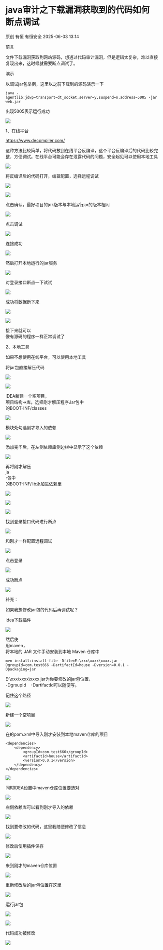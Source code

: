 #  java审计之下载漏洞获取到的代码如何断点调试   
原创 有恒  有恒安全   2025-06-03 13:14  
  
前言  
  
文件下载漏洞获取到网站源码，想通过代码审计漏洞，但是逻辑太复杂，难以直接复现出来，这时候就需要断点调试了。  
  
  
演示  
  
以调试jar包举例，这里以之前下载到的源码演示一下  
```
java -agentlib:jdwp=transport=dt_socket,server=y,suspend=n,address=5005 -jar web.jar
```  
  
出现5005表示运行成功  
  
![](https://mmbiz.qpic.cn/mmbiz_png/fp1zrrz1Uib8tyK0eV6CBVZ2gOveAajZjlFaogJzd1d1XMNTMQntpu7TmauZ8fp9aXyhGLUIOEyHic3icLnlRR4lQ/640?wx_fmt=png&from=appmsg "")  
  
1、在线平台  
  
https://www.decompiler.com/  
  
这种方法比较简单，将代码放到在线平台反编译，这个平台反编译后的代码比较完整，方便调试。在线平台可能会存在泄露代码的问题，安全起见可以使用本地工具  
  
![](https://mmbiz.qpic.cn/mmbiz_png/fp1zrrz1Uib8tyK0eV6CBVZ2gOveAajZjhChcQRu987mlnS1avgLoBOHIXOTzzldbkmSLKeh6Dp47icqchx8bvKA/640?wx_fmt=png&from=appmsg "")  
  
将反编译后的代码打开，编辑配置，选择远程调试  
  
![](https://mmbiz.qpic.cn/mmbiz_png/fp1zrrz1Uib8tyK0eV6CBVZ2gOveAajZjc2yNwAnG0LIVESAvrSzBiazlmHEvBJWdvlcIRheXyPs8bhbYSBDspaA/640?wx_fmt=png&from=appmsg "")  
  
![](https://mmbiz.qpic.cn/mmbiz_png/fp1zrrz1Uib8tyK0eV6CBVZ2gOveAajZjmKxlQs34uoPtz4az3QnQDpel6AFPnWqKtWSGNusEtzOsn3M3VOLwog/640?wx_fmt=png&from=appmsg "")  
  
点击确认，最好项目的jdk版本与本地运行jar的版本相同  
  
![](https://mmbiz.qpic.cn/mmbiz_png/fp1zrrz1Uib8tyK0eV6CBVZ2gOveAajZjXibNdLgvlN2wsKZPhsMPXFfhflSia9rp29a74lksojklrXgKn3JSzoyA/640?wx_fmt=png&from=appmsg "")  
  
点击调试  
  
![](https://mmbiz.qpic.cn/mmbiz_png/fp1zrrz1Uib8tyK0eV6CBVZ2gOveAajZjvKRWHib1SY5T1t1TWgYFnxlslrO3QCdsS6jeWmoVndvlNGHXFj8Zayw/640?wx_fmt=png&from=appmsg "")  
  
连接成功  
  
![](https://mmbiz.qpic.cn/mmbiz_png/fp1zrrz1Uib8tyK0eV6CBVZ2gOveAajZjld30GQLUqDQhPEAE1ia2xGpTsTx6rnb6eU6uP66icuoMAMyNO5p6y0qA/640?wx_fmt=png&from=appmsg "")  
  
然后打开本地运行的jar服务  
  
![](https://mmbiz.qpic.cn/mmbiz_png/fp1zrrz1Uib8tyK0eV6CBVZ2gOveAajZjicK8KPoPIDRfB4Fn9db1NE1mrFf4mKCALRicuqhGicMXib3cDv5MCrBicYQ/640?wx_fmt=png&from=appmsg "")  
  
对登录接口断点一下试试  
  
![](https://mmbiz.qpic.cn/mmbiz_png/fp1zrrz1Uib8tyK0eV6CBVZ2gOveAajZjXqJibIeZksjT74AaOhpIsLibjBHOoZwxfzDHFAbiacC9YvAldD3Jx9qJQ/640?wx_fmt=png&from=appmsg "")  
  
成功将数据断下来  
  
![](https://mmbiz.qpic.cn/mmbiz_png/fp1zrrz1Uib8tyK0eV6CBVZ2gOveAajZjc0HaB6W6xRB6jYZx3O1c1u8ibLUZdSlht6H8PwLHrUQVibYkZvOavZdA/640?wx_fmt=png&from=appmsg "")  
  
![](https://mmbiz.qpic.cn/mmbiz_png/fp1zrrz1Uib8tyK0eV6CBVZ2gOveAajZjFkKibCsjUNJnWsDnvg1yxXqak6Y4ZmQFicia6iahaTNwj9IICZjuicjDBqw/640?wx_fmt=png&from=appmsg "")  
  
接下来就可以  
像有源码的程序一样正常调试了  
  
2、本地工具  
  
如果不想使用在线平台，可以使用本地工具  
  
将jar包直接解压代码  
  
![](https://mmbiz.qpic.cn/mmbiz_png/fp1zrrz1Uib8tyK0eV6CBVZ2gOveAajZj8RiauYWaNKibqsT0ftsSUqCuRlHVcjJLvEAicKjgS04svg1o5QBEo4PjQ/640?wx_fmt=png&from=appmsg "")  
  
![](https://mmbiz.qpic.cn/mmbiz_png/fp1zrrz1Uib8tyK0eV6CBVZ2gOveAajZjagMws9g42nK0S3NDEGJIiahD1qbnn7dfQuNRmkwnQ7V2yJMlkLrmKZQ/640?wx_fmt=png&from=appmsg "")  
  
  
IDEA新建一个空项目，  
项目结构->库，选择刚才解压程序Jar包中  
的BOOT-INF/classes  
  
![](https://mmbiz.qpic.cn/mmbiz_png/fp1zrrz1Uib8tyK0eV6CBVZ2gOveAajZjc3weh24ko4faSNFS2CJe0Keatciavr2iaabpyCH8NJ7O4I7LsJ2D7caA/640?wx_fmt=png&from=appmsg "")  
  
模块处勾选刚才导入的依赖  
  
![](https://mmbiz.qpic.cn/mmbiz_png/fp1zrrz1Uib8tyK0eV6CBVZ2gOveAajZjkoPMyQglUF94roCScfWiciasgtDwJHajOAQ4L2pcROLiaP3z7xv8hKNzQ/640?wx_fmt=png&from=appmsg "")  
  
添加完毕后，在左侧依赖库侧边栏中显示了这个依赖  
  
![](https://mmbiz.qpic.cn/mmbiz_png/fp1zrrz1Uib8tyK0eV6CBVZ2gOveAajZjuUXhs9HcAHjqgJibqAolUorm4YUwIJwY9ookzU8WR8gEEtm0lclrwTw/640?wx_fmt=png&from=appmsg "")  
  
再将刚才解压  
ja  
r包中  
的BOOT-INF/lib添加进依赖里  
  
![](https://mmbiz.qpic.cn/mmbiz_png/fp1zrrz1Uib8tyK0eV6CBVZ2gOveAajZjIaM2ppw29sjlo5T35cOfQszvPP2tbGRZMZDWoKibqlPUt2gBrotCibibA/640?wx_fmt=png&from=appmsg "")  
  
![](https://mmbiz.qpic.cn/mmbiz_png/fp1zrrz1Uib8tyK0eV6CBVZ2gOveAajZj76oYnLxBzG4JZjgIFabwe7qZWJa0VKibZPzl0dc6Y0XKBv1Ng5mTpvg/640?wx_fmt=png&from=appmsg "")  
  
![](https://mmbiz.qpic.cn/mmbiz_png/fp1zrrz1Uib8tyK0eV6CBVZ2gOveAajZjLLfiaAHnK17cxFZyxSldsIlA6qTtFqZThKcc9apwrTiakIY1gKY3ibM0g/640?wx_fmt=png&from=appmsg "")  
  
找到登录接口代码进行断点  
  
![](https://mmbiz.qpic.cn/mmbiz_png/fp1zrrz1Uib8tyK0eV6CBVZ2gOveAajZjx9LBS3mAKZEyWtG12RGZnKicWWYHXPPepDL7u5iave0pqCfhxEIHxVnA/640?wx_fmt=png&from=appmsg "")  
  
和刚才一样配置远程调试  
  
![](https://mmbiz.qpic.cn/mmbiz_png/fp1zrrz1Uib8tyK0eV6CBVZ2gOveAajZjvdTNr4bz5dZLUKQpGsCqfY67UhIVGob51m7SGibP2xwxx3cswibGj9SQ/640?wx_fmt=png&from=appmsg "")  
  
点击登录  
  
![](https://mmbiz.qpic.cn/mmbiz_png/fp1zrrz1Uib8tyK0eV6CBVZ2gOveAajZjibSwVeIAm1CxMykECOQLuG7Aic3KJibydy7dAtjRHccF1tiaYwmMuBjndA/640?wx_fmt=png&from=appmsg "")  
  
成功断点  
  
![](https://mmbiz.qpic.cn/mmbiz_png/fp1zrrz1Uib8tyK0eV6CBVZ2gOveAajZjuMyDrwrzqicLf1CRWibDCOL65dNySkibMqEibJqy8j6icicS9Tn9ibOAt0j7w/640?wx_fmt=png&from=appmsg "")  
  
补充：  
  
如果我想修改jar包的代码后再调试呢？  
  
idea下载插件  
  
![](https://mmbiz.qpic.cn/mmbiz_png/fp1zrrz1Uib8tyK0eV6CBVZ2gOveAajZjmyZk6kxtQdTlGT5uq1rcAfKlF0jtt4Kn5JAyqmoWq5wqpCluyT2WAw/640?wx_fmt=png&from=appmsg "")  
  
然后使  
用maven，  
将本地的 JAR 文件手动安装到本地 Maven 仓库中  
```
mvn install:install-file -Dfile=E:\xxx\xxxx\xxxx.jar -DgroupId=com.test666 -DartifactId=house -Dversion=0.0.1 -Dpackaging=jar
```  
  
E:\xxx\xxxx\xxxx.jar为你要修改的jar包位置，  
-DgroupId    -DartifactId可以随便写。  
  
记住这个路径  
  
![](https://mmbiz.qpic.cn/mmbiz_png/fp1zrrz1Uib8tyK0eV6CBVZ2gOveAajZjCm9GzLQ0UTKjmFRC637zvtDc3Zo9tvZEibBk9lVuy18yhNQmostr7UA/640?wx_fmt=png&from=appmsg "")  
  
新建一个空项目  
  
![](https://mmbiz.qpic.cn/mmbiz_png/fp1zrrz1Uib8tyK0eV6CBVZ2gOveAajZjVMTTVXoF229BwTujoLFnFXibEGJBdbcm2UzlTO1yLZu9LkibXyISRnmQ/640?wx_fmt=png&from=appmsg "")  
  
在的pom.xml中导入刚才安装到本地maven仓库的项目  
```
<dependencies>
    <dependency>
        <groupId>com.test666</groupId>
        <artifactId>house</artifactId>
        <version>0.0.1</version>
    </dependency>
</dependencies>
```  
  
![](https://mmbiz.qpic.cn/mmbiz_png/fp1zrrz1Uib8tyK0eV6CBVZ2gOveAajZjdINrlOPedv9xSXxRYPykezsY7dWG1qpHO3ZIP9zBerlQicpGuy8l5lA/640?wx_fmt=png&from=appmsg "")  
  
同时IDEA设置中maven仓库位置要选对  
  
![](https://mmbiz.qpic.cn/mmbiz_png/fp1zrrz1Uib8tyK0eV6CBVZ2gOveAajZjMLtJEzvIw4vxH2BRR09DpZRmTa9vxySJce1kfFUINPIY2ryyqsq0eQ/640?wx_fmt=png&from=appmsg "")  
  
左侧依赖库可以看到刚才导入的依赖  
  
![](https://mmbiz.qpic.cn/mmbiz_png/fp1zrrz1Uib8tyK0eV6CBVZ2gOveAajZjX8HichdaDbr5Unf5C4VgdYCLmUjng3SBicicHUUCd7ibZfibQHcwrUrDIzg/640?wx_fmt=png&from=appmsg "")  
  
找到要修改的代码，这里我随便修改了信息  
  
![](https://mmbiz.qpic.cn/mmbiz_png/fp1zrrz1Uib8tyK0eV6CBVZ2gOveAajZjfD3HU5HxCYeWR0WObqRQic4GmUQzia0ibDBrvlicVCXywYlmmDlDR4AlTw/640?wx_fmt=png&from=appmsg "")  
  
修改后使用插件保存  
  
![](https://mmbiz.qpic.cn/mmbiz_png/fp1zrrz1Uib8tyK0eV6CBVZ2gOveAajZjKBhPIIUsoja7xKsuw41ia2wxA5wpiabgVoXiaj2KpfA7nOYiaydXQdqONw/640?wx_fmt=png&from=appmsg "")  
  
来到刚才的maven仓库位置  
  
![](https://mmbiz.qpic.cn/mmbiz_png/fp1zrrz1Uib8tyK0eV6CBVZ2gOveAajZjdUKVh3XAYMibBlmVOibR5sEphD5VEVKnqAa2ulFtaNhvRRNlZHwUeYdA/640?wx_fmt=png&from=appmsg "")  
  
重新修改后的jar包位置在这里  
  
![](https://mmbiz.qpic.cn/mmbiz_png/fp1zrrz1Uib8tyK0eV6CBVZ2gOveAajZjtSPN2RhRnwFNzwdcmqXB112FwVElLexYapXKcFGFNKCz5OLzpO1TMg/640?wx_fmt=png&from=appmsg "")  
  
运行jar包  
  
![](https://mmbiz.qpic.cn/mmbiz_png/fp1zrrz1Uib8tyK0eV6CBVZ2gOveAajZj1km6zMIKLTMribyXpOWdqQCcI6r86Jk5pq66OTMibGS6oia0ibGkbuGpicA/640?wx_fmt=png&from=appmsg "")  
  
![](https://mmbiz.qpic.cn/mmbiz_png/fp1zrrz1Uib8tyK0eV6CBVZ2gOveAajZjN7fWcrnic5XL7SlYY4y0kVtzicmURx3ib0VpC2EeXNVXU2GsYIta4zG0Q/640?wx_fmt=png&from=appmsg "")  
  
  
代码成功被修改  
  
![](https://mmbiz.qpic.cn/mmbiz_png/fp1zrrz1Uib8tyK0eV6CBVZ2gOveAajZjKvSysPjibwAIsQo2VCeOqAeiciab9dcicbLsibus5Ttmn5QO3u1Iz9RjrNw/640?wx_fmt=png&from=appmsg "")  
  
  
